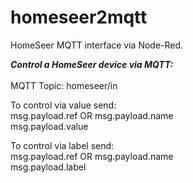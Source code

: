 # homeseer2mqtt
HomeSeer MQTT interface via Node-Red.

<B><I>Control a HomeSeer device via MQTT:</I></B>
<BR>
<BR>
MQTT Topic: homeseer/in

To control via value send:
<BR>
msg.payload.ref OR msg.payload.name
<BR>
msg.payload.value
  
To control via label send:
<BR>
msg.payload.ref OR msg.payload.name
<BR>
msg.payload.label
